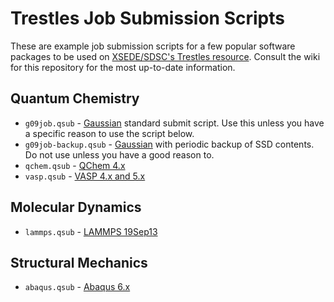 Trestles Job Submission Scripts
===============================
These are example job submission scripts for a few popular software packages to be used on [XSEDE/SDSC's Trestles resource](http://www.sdsc.edu/us/resources/trestles/).  Consult the wiki for this repository for the most up-to-date information.

Quantum Chemistry
-----------------
* `g09job.qsub` - [Gaussian](http://www.gaussian.com/) standard submit script.  Use this unless you have a specific reason to use the script below.
* `g09job-backup.qsub` - [Gaussian](http://www.gaussian.com/) with periodic backup of SSD contents.  Do not use unless you have a good reason to.
* `qchem.qsub` - [QChem 4.x](http://www.q-chem.com/)
* `vasp.qsub` - [VASP 4.x and 5.x](https://www.vasp.at/)

Molecular Dynamics
------------------
* `lammps.qsub` - [LAMMPS 19Sep13](http://lammps.sandia.gov/)

Structural Mechanics
--------------------
* `abaqus.qsub` - [Abaqus 6.x](http://www.3ds.com/products-services/simulia/portfolio/abaqus)

